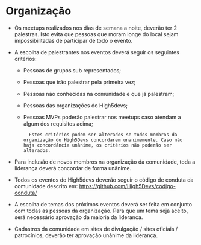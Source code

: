 # Organização 

* Os meetups realizados nos dias de semana a noite, deverão ter 2 palestras. Isto evita que pessoas que moram longe do local sejam impossibilitadas de participar de todo o evento. 

* A escolha de palestrantes nos eventos deverá seguir os seguintes critérios:
    * Pessoas de grupos sub representados; 
    * Pessoas que irão palestrar pela primeira vez;
    * Pessoas não conhecidas na comunidade e que já palestram; 
    * Pessoas das organizações do High5devs;
    * Pessoas MVPs poderão palestrar nos meetups caso atendam a algum dos requisitos acima;

            Estes critérios podem ser alterados se todos membros da organização do High5Devs concordarem unanimemente. Caso não haja concordância unânime, os critérios não poderão ser alterados.

* Para inclusão de novos membros na organização da comunidade, toda a liderança deverá concordar de forma unânime. 

* Todos os eventos do High5devs deverão seguir o código de conduta da comunidade descrito em: https://github.com/High5Devs/codigo-conduta/

* A escolha de temas dos próximos eventos deverá ser feita em conjunto com todas as pessoas da organização. Para que um tema seja aceito, será necessário aprovação da maioria da liderança. 

* Cadastros da comunidade em sites de divulgação / sites oficiais / patrocínios, deverão ter aprovação unânime da liderança.
